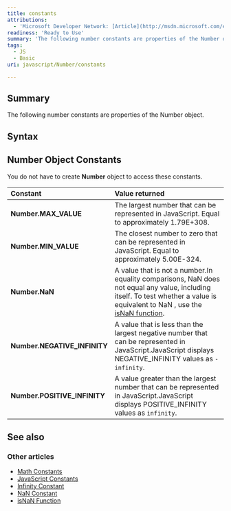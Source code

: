 ```yaml
---
title: constants
attributions:
  - 'Microsoft Developer Network: [Article](http://msdn.microsoft.com/en-us/library/ie/ff806190(v=vs.94).aspx)'
readiness: 'Ready to Use'
summary: 'The following number constants are properties of the Number object.'
tags:
  - JS
  - Basic
uri: javascript/Number/constants

---
```

## Summary

The following number constants are properties of the Number object.

## Syntax

## Number Object Constants

You do not have to create **Number** object to access these constants.

|Constant|Value returned|
|:-------|:-------------|
|**Number.MAX\_VALUE**|The largest number that can be represented in JavaScript. Equal to approximately 1.79E+308.|
|**Number.MIN\_VALUE**|The closest number to zero that can be represented in JavaScript. Equal to approximately 5.00E-324.|
|**Number.NaN**|A value that is not a number.In equality comparisons, NaN does not equal any value, including itself. To test whether a value is equivalent to NaN , use the [isNaN function](/javascript/isNaN).|
|**Number.NEGATIVE\_INFINITY**|A value that is less than the largest negative number that can be represented in JavaScript.JavaScript displays NEGATIVE\_INFINITY values as `-infinity`.|
|**Number.POSITIVE\_INFINITY**|A value greater than the largest number that can be represented in JavaScript.JavaScript displays POSITIVE\_INFINITY values as `infinity`.|

## See also

### Other articles

-   [Math Constants](/javascript/Math/constants)
-   [JavaScript Constants](/javascript/constants)
-   [Infinity Constant](/javascript/Infinity)
-   [NaN Constant](/javascript/NaN)
-   [isNaN Function](/javascript/isNaN)

